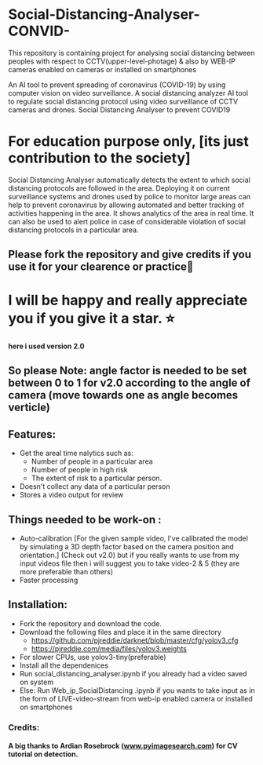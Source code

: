 # Social-Distancing-Analyser-CONVID-
This repository is containing project for analysing social distancing between peoples with respect to CCTV(upper-level-photage) &amp; also by WEB-IP cameras enabled on cameras or installed on smartphones 

An AI tool to prevent spreading of coronavirus (COVID-19) by using computer vision on video surveillance. A social distancing analyzer AI tool to regulate social distancing protocol using video surveillance of CCTV cameras and drones. Social Distancing Analyser to prevent COVID19

# For education purpose only, [its just  contribution to the  society]
Social Distancing Analyser automatically detects the extent to which social distancing protocols are followed in the area. Deploying it on current surveillance systems and drones used by police to monitor large areas can help to prevent coronavirus by allowing automated and better tracking of activities happening in the area. It shows analytics of the area in real time. It can also be used to alert police in case of considerable violation of social distancing protocols in a particular area.

## Please fork the repository and give credits if you use it for your clearence or practice🙂

# I will be happy and really appreciate you  if you give it a star. ⭐

#### here i used version 2.0
## So please Note: angle factor is needed to be set between 0 to 1 for v2.0 according to the angle of camera (move towards one as angle becomes verticle)

## Features:
* Get the areal time nalytics such as:
   - Number of people in a particular area
   - Number of people in high risk
   - The extent of risk to a particular person.
* Doesn't collect any data of a particular person
* Stores a video output for review

## Things needed to be work-on :
* Auto-calibration [For the given sample video, I've calibrated the model by simulating a 3D depth factor based on the camera position and orientation.] (Check out v2.0) but if you really wants to use from my input videos file then i will suggest you to take video-2 & 5 (they are more preferable than others)
* Faster processing

## Installation:
* Fork the repository and download the code.
* Download the following files and place it in the same directory
  - https://github.com/pjreddie/darknet/blob/master/cfg/yolov3.cfg
  - https://pjreddie.com/media/files/yolov3.weights
* For slower CPUs, use yolov3-tiny(preferable)
* Install all the dependenices
* Run social_distancing_analyser.ipynb if you already had a video saved on system 
* Else: Run Web_ip_SocialDistancing .ipynb if you wants to take input as in the form of LIVE-video-stream from web-ip enabled camera or installed on smartphones

### Credits:
#### A big thanks to Ardian Rosebrock (www.pyimagesearch.com) for CV tutorial on detection.
